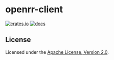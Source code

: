 # openrr-client

[![crates.io](https://img.shields.io/crates/v/openrr-client.svg)](https://crates.io/crates/openrr-client) [![docs](https://docs.rs/openrr-client/badge.svg)](https://docs.rs/openrr-client)

## License

Licensed under the [Apache License, Version 2.0](https://github.com/openrr/openrr/blob/main/LICENSE).
